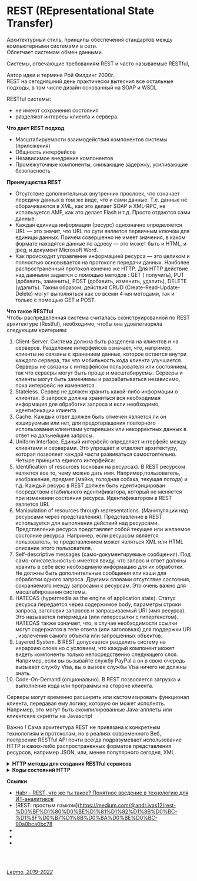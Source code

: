 <h1>REST (REpresentational State Transfer)</h1>

Aрхитектурный стиль, принципы обеспечения стандартов между компьютерными системами в сети.<br>
Облегчает системам обмен данными.

Системы, отвечающие требованиям REST и часто называемые RESTful,

Автор идеи и термина Рой Филдинг 2000г.<br>
REST на сегодняшний день практически вытеснил все остальные подходы, в том числе дизайн основанный на SOAP и WSDL

RESTful системы:

- не имеют сохранения состояния
- разделяют интересы клиента и сервера.

**Что дает REST подход**

- Масштабируемости взаимодействия компонентов системы (приложения)
- Общность интерфейсов
- Независимое внедрение компонентов
- Промежуточные компоненты, снижающие задержку, усиливающие безопасность

**Преимущества REST**

- Отсутствие дополнительных внутренних прослоек, что означает передачу данных в том же виде, что и сами данные. Т.е.
  данные не оборачиваются в XML, как это делает SOAP и XML-RPC, не используется AMF, как это делает Flash и т.д. Просто
  отдаются сами данные.
- Каждая единица информации (ресурс) однозначно определяется URL — это значит, что URL по сути является первичным ключом
  для единицы данных. Причем совершенно не имеет значения, в каком формате находятся данные по адресу — это может быть и
  HTML, и jpeg, и документ Microsoft Word.
- Как происходит управление информацией ресурса — это целиком и полностью основывается на протоколе передачи данных.
  Наиболее распространенный протокол конечно же HTTP. Для HTTP действие над данными задается с помощью методов : GET (
  получить), PUT (добавить, заменить), POST (добавить, изменить, удалить), DELETE (удалить). Таким образом, действия
  CRUD (Create-Read-Update-Delete) могут выполняться как со всеми 4-мя методами, так и только с помощью GET и POST.

**Что такое RESTful**<br>
Чтобы распределенная система считалась сконструированной по REST архитектуре (Restful), необходимо, чтобы она
удовлетворяла следующим критериям:

1. Client-Server. Система должна быть разделена на клиентов и на серверов. Разделение интерфейсов означает, что,
   например, клиенты не связаны с хранением данных, которое остается внутри каждого сервера, так что мобильность кода
   клиента улучшается. Серверы не связаны с интерфейсом пользователя или состоянием, так что серверы могут быть проще и
   масштабируемы. Серверы и клиенты могут быть заменяемы и разрабатываться независимо, пока интерфейс не изменяется.
2. Stateless. Сервер не должен хранить какой-либо информации о клиентах. В запросе должна храниться вся необходимая
   информация для обработки запроса и если необходимо, идентификации клиента.
3. Cache․ Каждый ответ должен быть отмечен является ли он кэшируемым или нет, для предотвращения повторного
   использования клиентами устаревших или некорректных данных в ответ на дальнейшие запросы.
4. Uniform Interface. Единый интерфейс определяет интерфейс между клиентами и серверами. Это упрощает и отделяет
   архитектуру, которая позволяет каждой части развиваться самостоятельно.<br>
   Четыре принципа единого интерфейса:
  1. Identification of resources (основан на ресурсах). В REST ресурсом является все то, чему можно дать имя.
     Например,пользователь, изображение, предмет (майка, голодная собака, текущая погода) и т.д. Каждый ресурс в REST
     должен быть идентифицирован посредством стабильного идентификатора, который не меняется при изменении состояния
     ресурса. Идентификатором в REST является URI.
  2. Manipulation of resources through representations. (Манипуляции над ресурсами через представления). Представление в
     REST используется для выполнения действий над ресурсами. Представление ресурса представляет собой текущее или
     желаемое состояние ресурса. Например, если ресурсом является пользователь, то представлением может являться XML или
     HTML описание этого пользователя.
  3. Self-descriptive messages (само-документируемые сообщения). Под само-описательностью имеется ввиду, что запрос и
     ответ должны хранить в себе всю необходимую информацию для их обработки. Не должны быть дополнительные сообщения
     или кэши для обработки одного запроса. Другими словами отсутствие состояния, сохраняемого между запросами к
     ресурсам. Это очень важно для масштабирования системы.
  4. HATEOAS (hypermedia as the engine of application state). Статус ресурса передается через содержимое body, параметры
     строки запроса, заголовки запросов и запрашиваемый URI (имя ресурса). Это называется гипермедиа (или гиперссылки с
     гипертекстом). HATEOAS также означает, что, в случае необходимости ссылки могут содержатся в теле ответа (или
     заголовках) для поддержки URI , извлечения самого объекта или запрошенных объектов.
5. Layered System. В REST допускается разделить систему на иерархию слоев но с условием, что каждый компонент может
   видеть компоненты только непосредственно следующего слоя. Например, если вы вызывайте службу PayPal а он в свою
   очередь вызывает службу Visa, вы о вызове службы Visa ничего не должны знать.
6. Code-On-Demand (опционально). В REST позволяется загрузка и выполнение кода или программы на стороне клиента.

Серверы могут временно расширять или кастомизировать функционал клиента, передавая ему логику, которую он может
исполнять. Например, это могут быть скомпилированные Java-апплеты или клиентские скрипты на Javascript

Важно ! Сама архитектура REST не привязана к конкретным технологиям и протоколам, но в реалиях современного Веб,
построение RESTful API почти всегда подразумевает использование HTTP и каких-либо распространенных форматов
представления ресурсов, например JSON, или, менее популярного сегодня, XML.



<details><summary><b>HTTP методы для создания RESTful сервисов</b></summary><p>

HTTP метод GET используется для получения (или чтения) представления ресурса. В случае “удачного” (или не содержащего
ошибок) адреса, GET возвращается представление ресурса в формате XML или JSON в сочетании с кодом состояния HTTP 200 (
OK). В случае наличия ошибок обычно возвращается код 404 (NOT FOUND) или 400 (BAD REQUEST).

    GET http://www.example.com/api/v1.0/users (вернуть список пользователей)
    GET http://www.example.com/api/v1.0/users/12345 (вернуть данные о пользователе с id 12345)
    GET http://www.example.com/api/v1.0/users/12345/orders

HTTP метод PUT обычно используется для предоставления возможности обновления ресурса. Тело запроса при отправке
PUT-запроса к существующему ресурсу URI должно содержать обновленные данные оригинального ресурса (полностью, или только
обновляемую часть).

Для создания новых экземпляров ресурса предпочтительнее использование POST запроса. В данном случае, при создании
экземпляра будет предоставлен корректный идентификатор экземпляра ресурса в возвращенных данных об экземпляре.

При успешном обновлении посредством выполнения PUT запроса возвращается код 200 (или 204 если не был передан какой либо
контент в теле ответа). PUT не безопасная операция, так как вследствии ее выполнения происходит модификация (или
создание) экземпляров ресурса на стороне сервера, но этот метод идемпотентен. Другими словами, создание или обновление
ресурса посредством отправки PUT запроса — ресурс не исчезнет, будет располагаться там же, где и был при первом
обращении, а также, многократное выполнение одного и того же PUT запроса не изменит общего состояния системы

    PUT http://www.example.com/api/v1.0/users/12345 (обновить данные пользователя с id 12345)
    PUT http://www.example.com/api/v1.0/users/12345/orders/98765 (обновить данные заказа с id 98765 для пользователя с id 12345)

HTTP метод POST запрос наиболее часто используется для создания новых ресурсов. На практике он используется для создания
вложенных ресурсов. Другими словами, при создании нового ресурса, POST запрос отправляется к родительскому ресурсу и,
таким образом, сервис берет на себя ответственность на установление связи создаваемого ресурса с родительским ресурсом,
назначение новому ресурсу ID и т.п.

При успешном создании ресурса возвращается HTTP код 201, а также в заголовке `Location` передается адрес созданного
ресурса.

POST не является безопасным или идемпотентным запросом. Потому рекомендуется его использование для не идемпотентных
запросов. В результате выполнения идентичных POST запросов предоставляются сильно похожие, но не идентичные данные.

    POST http://www.example.com/api/v1.0/customers (создать новый ресурс в разделе customers)
    POST http://www.example.com/api/v1.0/customers/12345/orders (создать заказ для ресурса с id 12345)

HTTP метод DELETE используется для удаления ресурса, идентифицированного конкретным URI (ID).

При успешном удалении возвращается 200 (OK) код HTTP, совместно с телом ответа, содержащим данные удаленного ресурса.
Также возможно использование HTTP кода 204 (NO CONTENT) без тела ответа. Согласно спецификации HTTP, DELETE запрос
идемпотентен. Если вы выполняете DELETE запрос к ресурсу, он удаляется. Повторный DELETE запрос к ресурсу закончится
также: ресурс удален. Если DELETE запрос используется для декремента счетчика, DELETE запрос не является идемпотентным.
Используйте POST для не идемпотентных операций.

Тем не менее, существует предостережение об идемпотентности DELETE. Повторный DELETE запрос к ресурсу часто
сопровождается 404 (NOT FOUND) кодом HTTP по причине того, что ресурс уже удален (например из базы данных) и более не
доступен. Это делает DELETE операцию не идемпотентной, но это общепринятый компромисс на тот случай, если ресурс был
удален из базы данных, а не помечен, как удаленный.

    DELETE http://www.example.com/api/v1.0/customers/12345 (удалить из customers ресурс с id 12345)
    DELETE http://www.example.com/api/v1.0/customers/12345/orders/21 (удалить у ресурса с id 12345 заказ с id 21)

<br></p>
</details>

[//]: # (Коды состояний HTT)
<details><summary><b>Коды состояний HTTP</b></summary><p>

Основные группы кодов состояний: (link )

- **1xx** - Information
- 100 - Continue
- **2xx** - Success
- 200 - OK
- 201 - Created
- 202 - Accepted
- 204 - No Content
- **3xx** - Redirect
- 301 - Moved Permanently
- 307 - Temporary Redirect
- **4xx** - Client Error
- 400 - Bad Request
- 401 - Unauthorized
- 403 - Forbidden
- 404 - Not Found
- **5xx** - Server Error
- 500 - Internal Server Error
- 501 - Not Implemented
- 502 - Bad Gateway
- 503 - Service Unavailable
- 504 - Gateway Timeout

<br></p>
</details>

**Ссылки**

- [Habr - REST, что же ты такое? Понятное введение в технологию для ИТ-аналитиков](https://habr.com/ru/post/590679/)
- [REST: простым языком](https://medium.com/@andr.ivas12/rest-%D0%BF%D1%80%D0%BE%D1%81%D1%82%D1%8B%D0%BC-%D1%8F%D0%B7%D1%8B%D0%BA%D0%BE%D0%BC-90a0bca0bc78
- []()
- []()
- []()

<br> 
<br> 

*[Legmo, 2019-2022](https://github.com/Legmo/notes/)*
